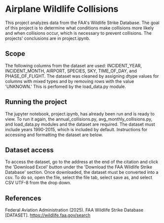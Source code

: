 # Airplane Wildlife Collisions

This project analyzes data from the FAA's Wildlife Strike Database. The goal of this project is to determine what conditions make collisions more likely and when collisions occur, which is necessary to prevent collisions. The projects' conclusions are in project.ipynb.

## Scope
The following columns from the dataset are used: INCIDENT_YEAR, INCIDENT_MONTH, AIRPORT, SPECIES, SKY, TIME_OF_DAY, and PHASE_OF_FLIGHT.
The dataset was cleaned by assigning dtype values for columns with mixed types and by removing rows with the value 'UNKNOWN.' This is perfomed by the load_data.py module.

## Running the project
The jupyter notebook, project.ipynb, has already been run and is ready to view. To run it again, the annual_collisions.py, avg_monthly_collisions.py, and load_data.py modules and the dataset are required. The dataset must include years 1990-2015, which is included by default. Instructions for accessing and formatting the dataset are below.

## Dataset access
To access the dataset, go to the address at the end of the citation and click the 'Download Excel' button under the 'Download the FAA Wildlife Strike Database' section. Once downloaded, the dataset must be converted into a csv. To do so, open the file, select the file tab, select save as, and select CSV UTF-8 from the drop down.

## References
Federal Aviation Administration (2025). FAA Wildlife Strike Database [DATASET]. https://wildlife.faa.gov/search
